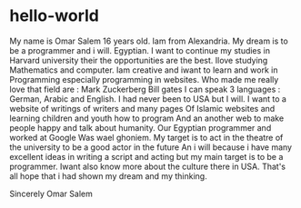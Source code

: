 # hello-world
 My name is Omar Salem 16 years old. Iam from Alexandria.
 My dream  is to be a programmer and i will.
Egyptian. I want to continue my studies in Harvard university
their the opportunities are the best.
Ilove studying Mathematics and computer. 
Iam creative and iwant to learn and work in 
Programming especially programming in websites.
Who made me really love that field are :
Mark Zuckerberg
Bill gates
I can speak 3 languages : German, Arabic and English.
I had never been to USA but I will. I want to 
a website of writings of writers and many pages 
Of Islamic websites and  learning children and youth how to program 
And an another web to make people happy and talk
about humanity. 
Our Egyptian programmer and worked at Google
Was wael ghoniem. 
My target is to act in the theatre of the 
university to be a good actor in the future 
An i will because i have many excellent ideas 
in writing a script and acting but my main
target is to be a programmer. Iwant also know 
more about the culture there in USA. 
That's all hope that i had shown my dream
and my thinking.

Sincerely
Omar Salem
